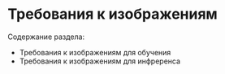 # Требования к изображениям 

Содержание раздела:
* Требования к изображениям для обучения
* Требования к изображениям для инфреренса
